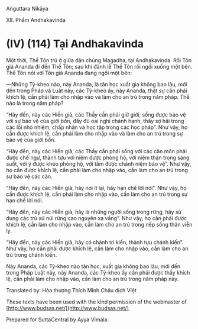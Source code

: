  

Aṅguttara Nikāya

XII. Phẩm Andhakavinda

# (IV) (114) Tại Andhakavinda

Một thời, Thế Tôn trú ở giữa dân chúng Magadha, tại Andhakavinda. Rồi Tôn giả Ananda đi đến Thế Tôn; sau khi đảnh lễ Thế Tôn rồi ngồi xuống một bên. Thế Tôn nói với Tôn giả Ananda đang ngồi một bên:

—Những Tỷ-kheo nào, này Ananda, là tân học xuất gia không bao lâu, mới đến trong Pháp và Luật này, các Tỷ-kheo ấy, này Ananda, thật sự cần phải khích lệ, cần phải làm cho nhập vào và làm cho an trú trong năm pháp. Thế nào là trong năm pháp?

“Hãy đến, này các Hiền giả, các Thầy cần phải giữ giới, sống được bảo vệ với sự bảo vệ của giới bổn, đầy đủ oai nghi chánh hạnh, thấy sợ hãi trong các lỗi nhỏ nhiệm, chấp nhận và học tập trong các học pháp”. Như vậy, họ cần được khích lệ, cần phải làm cho nhập vào và làm cho an trú trong sự bảo vệ của giới bổn.

“Hãy đến, này các Hiền giả, các Thầy cần phải sống với các căn môn phải được chế ngự, thành tựu với niệm được phòng hộ, với niệm thận trọng sáng suốt, với ý được khéo phòng hộ, với tâm được chánh niệm bảo vệ”. Như vậy, họ cần được khích lệ, cần phải làm cho nhập vào, cần làm cho an trú trong sự bảo vệ các căn.

“Hãy đến, này các Hiền giả, hãy nói ít lại, hãy hạn chế lời nói”. Như vậy, họ cần được khích lệ, cần phải làm cho nhập vào, cần làm cho an trú trong sự hạn chế lời nói.

“Hãy đến, này các Hiền giả, hãy là những người sống trong rừng, hãy sử dụng các trú xứ núi rừng cao nguyên xa vắng”. Như vậy, họ cần phải được khích lệ, cần làm cho nhập vào, cần làm cho an trú trong nếp sống thân viễn ly.

“Hãy đến, này các Hiền giả, hãy có chánh tri kiến, thành tựu chánh kiến”. Như vậy, họ cần phải được khích lệ, cần làm cho nhập vào, cần làm cho an trú trong chánh kiến.

Này Ananda, các Tỷ-kheo nào tân học, xuất gia không bao lâu, mới đến trong Pháp Luật này, này Ananda, các Tỷ-kheo ấy cần phải được thầy khích lệ, cần phải làm cho nhập vào, cần làm cho an trú trong năm pháp này.

Translated by: Hòa thượng Thích Minh Châu dịch Việt

These texts have been used with the kind permission of the webmaster of [http://www.budsas.net/](http://www.budsas.net/)

Prepared for SuttaCentral by Ayya Vimala.